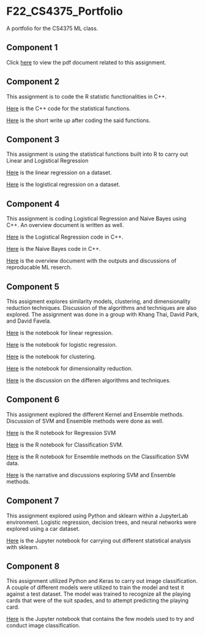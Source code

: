 # F22_CS4375_Portfolio
A portfolio for the CS4375 ML class.

## Component 1
Click [here](https://github.com/JHoGit1/CS4375_Portfolio/blob/main/Component%201/C1_Jonathan_Ho_Overview_of_ML.pdf) to view the pdf document related to this assignment.

## Component 2
This assignment is to code the R statistic functionalities in C++.

[Here](https://github.com/JHoGit1/CS4375_Portfolio/blob/main/Component%202/C2_Jonathan_Ho_stat_functs.cpp) is the C++ code for the statistical functions.

[Here](https://github.com/JHoGit1/CS4375_Portfolio/blob/main/Component%202/C2_Jonathan_Ho_Report.pdf) is the short write up after coding the said functions.

## Component 3
This assignment is using the statistical functions built into R to carry out Linear and Logistical Regression

[Here](https://github.com/JHoGit1/CS4375_Portfolio/blob/main/Component%203/C3_Regression.pdf) is the linear regression on a dataset.

[Here](https://github.com/JHoGit1/CS4375_Portfolio/blob/main/Component%203/C3_Classification.pdf) is the logistical regression on a dataset.

## Component 4
This assignment is coding Logistical Regression and Naive Bayes using C++. An overview document is written as well.

[Here](https://github.com/JHoGit1/CS4375_Portfolio/blob/main/Component%204/C4_Jonathan_Ho_LogReg.cpp) is the Logistical Regression code in C++.

[Here](https://github.com/JHoGit1/CS4375_Portfolio/blob/main/Component%204/C4_Jonathan_Ho_NaiveBayes.cpp) is the Naive Bayes code in C++.

[Here](https://github.com/JHoGit1/CS4375_Portfolio/blob/main/Component%204/C4_Jonathan_Ho_Overview.pdf) is the overview document with the outputs and discussions of reproducable ML reserch.

## Component 5
This assigment explores similarity models, clustering, and dimensionality reduction techniques. Discussion of the algorithms and techniques are also explored. The assignment was done in a group with Khang Thai, David Park, and David Favela.

[Here](https://github.com/JHoGit1/CS4375_Portfolio/blob/main/Component%205/C5_Linear_Regression.pdf) is the notebook for linear regression.

[Here](https://github.com/JHoGit1/CS4375_Portfolio/blob/main/Component%205/C5_Logistic_Regression.pdf) is the notebook for logistic regression.

[Here](https://github.com/JHoGit1/CS4375_Portfolio/blob/main/Component%205/C5_Clustering.pdf) is the notebook for clustering.

[Here](https://github.com/JHoGit1/CS4375_Portfolio/blob/main/Component%205/C5_Dimensionality_Reduction.pdf) is the notebook for dimensionality reduction.

[Here](https://github.com/JHoGit1/CS4375_Portfolio/blob/main/Component%205/C5_Narrative.pdf) is the discussion on the differen algorithms and techniques.

## Component 6
This assignment explored the different Kernel and Ensemble methods. Discussion of SVM and Ensemble methods were done as well.

[Here](https://github.com/JHoGit1/CS4375_Portfolio/blob/main/Component%206/C6_Regression_SVM.pdf) is the R notebook for Regression SVM

[Here](https://github.com/JHoGit1/CS4375_Portfolio/blob/main/Component%206/C6_Classification_SVM.pdf) is the R notebook for Classification SVM.

[Here](https://github.com/JHoGit1/CS4375_Portfolio/blob/main/Component%206/C6_Ensemble.pdf) is the R notebook for Ensemble methods on the Classification SVM data.

[Here](https://github.com/JHoGit1/CS4375_Portfolio/blob/main/Component%206/C6_Jonathan_Ho_SVM_ES.pdf) is the narrative and discussions exploring SVM and Ensemble methods.

## Component 7
This assignment explored using Python and sklearn within a JupyterLab environment. Logistic regression, decision trees, and neural networks were explored using a car dataset.

[Here](https://github.com/JHoGit1/CS4375_Portfolio/blob/main/Component%207/C7_ML_with_sklearn.pdf) is the Jupyter notebook for carrying out different statistical analysis with sklearn.

## Component 8
This assignment utilized Python and Keras to carry out image classification. A couple of different models were utilized to train the model and test it against a test dataset. The model was trained to recognize all the playing cards that were of the suit spades, and to attempt predicting the playing card.

[Here](https://github.com/JHoGit1/CS4375_Portfolio/blob/main/Component%208/C8_Keras_Image_Classification.pdf) is the Jupyter notebook that contains the few models used to try and conduct image classification.